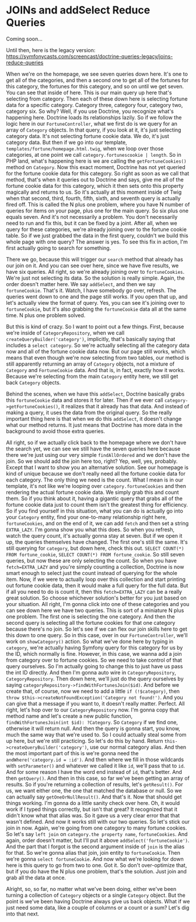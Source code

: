 # JOINs and addSelect Reduce Queries

Coming soon...

Until then, here is the legacy version: https://symfonycasts.com/screencast/doctrine-queries-legacy/joins-reduce-queries

When we're on the homepage, we see seven queries down here. It's one to get all of the categories, and then a second one to get all of the fortunes for this category, the fortunes for this category, and so on until we get seven. You can see that inside of here. This is our main query up here that's selecting from category. Then each of these down here is selecting fortune data for a specific category. Category three, category four, category two, category six. So why? Well, if you use Doctrine, you recognize what's happening here. Doctrine loads its relationships lazily. So if we follow the logic here in our `FortuneController`, what we first do is we query for an array of `Category` objects. In that query, if you look at it, it's just selecting category data. It's not selecting fortune cookie data. We do, it's just category data. But then if we go into our template, `templates/fortune/homepage.html.twig`, when we loop over those categories, at one point we call `category.fortunescookie | length`. So in PHP land, what's happening here is we are calling the `getFortuneCookies()` method on `Category`. Now this exact moment, Doctrine has not yet queried for the fortune cookie data for this category. So right as soon as we call that method, that's when it queries out to Doctrine and says, give me all of the fortune cookie data for this category, which it then sets onto this property magically and returns to us. So it's actually at this moment inside of Twig when that second, third, fourth, fifth, sixth, and seventh query is actually fired off. This is called the N plus one problem, where you have N number of queries for items on your page, plus one for the main query. So six plus one equals seven. And it's not necessarily a problem. You don't necessarily need to run and fix this, but it can be fixed by a joint. After all, when we query for these categories, we're already joining over to the fortune cookie table. So if we just grabbed the data in the first query, couldn't we build this whole page with one query? The answer is yes. To see this fix in action, I'm first actually going to search for something.

There we go, because this will trigger our `search` method that already has our join on it. And you can see over here, since we have five results, we have six queries. All right, so we're already joining over to `fortuneCookies`. We're just not selecting its data. So the solution is really simple. Again, the order doesn't matter here. We say `addSelect`, and then we say `fortuneCookie`. That's it. Watch, I have somebody go over, refresh. The queries went down to one and the page still works. If you open that up, and let's actually view the format of query. Yes, you can see it's joining over to `fortuneCookie`, but it's also grabbing the `fortuneCookie` data all at the same time. N plus one problem solved. 

But this is kind of crazy. So I want to point out a few things. First, because we're inside of `CategoryRepository`, when we call `createQueryBuilder('category')`, implicitly, that's basically saying that includes a `select category`. So we're actually selecting all the category data now and all of the fortune cookie data now. But our page still works, which means that even though we're now selecting from two tables, our method is still apparently returning an array of `Category` objects, not a mixture of `Category` and `FortuneCookie` data. And that is, in fact, exactly how it works. Because we're selecting from the main `Category` entity here, we still get back `Category` objects. 

Behind the scenes, when we have this `addSelect`, Doctrine basically grabs this `fortuneCookie` data and stores it for later. Then if we ever call `category->getFortuneCookies()`, it realizes that it already has that data. And instead of making a query, it uses the data from the original query. So the really important thing here is that when we do this `addSelect`, it doesn't change what our method returns. It just means that Doctrine has more data in the background to avoid those extra queries. 

All right, so if we actually click back to the homepage where we don't have the search yet, we can see we still have the seven queries here because there we're just using our very simple `findAllOrdered` and we don't have the join. So we should add the join here too, right? Yep, well, yes, probably. Except that I want to show you an alternative solution. See our homepage is kind of unique because we don't really need all the fortune cookie data for each category. The only thing we need is the count. What I mean is in our template, it's not like we're looping over `category.fortuneCookies` and then rendering the actual fortune cookie data. We simply grab this and count them. So if you think about it, having a gigantic query that grabs all of the fortune cookie data just to count them isn't the greatest thing for efficiency. So if you find yourself in this situation, what you can do is actually go into your `Category` entity, find your one-to-many relationship right here, `fortuneCookies`, and on the end of it, we can add `fetch` and then set a string `EXTRA_LAZY`. I'm gonna show you what this does. So when you refresh, watch the query count, it's actually gonna stay at seven. But if we open it up, the queries themselves have changed. The first one's still the same. It's still querying for `category`, but down here, check this out. `SELECT COUNT(*) FROM fortune_cookie`, `SELECT COUNT(*) FROM fortune_cookie`. So still seven queries, but now these are only selecting the count. So when you have `fetch=EXTRA_LAZY` and you're simply counting a collection, Doctrine is now smart enough to select just the count instead of querying for the whole item. Now, if we were to actually loop over this collection and start printing out fortune cookie data, then it would make a full query for the full data. But if all you need to do is count it, then this `fetch=EXTRA_LAZY` can be a really great solution. So choose whichever solution's better for you just based on your situation. All right, I'm gonna click into one of these categories and you can see down here we have two queries. This is sort of a miniature N plus one problem. The first one is selecting the one category. And then the second query is selecting all the fortune cookies for that one category because there's no join. So let's see if we can flex our join skills here to get this down to one query. So in this case, over in our `FortuneController`, we'll work on `showCategory()` action. So what we've done here by typing in `category`, we're actually having Symfony query for this category for us by the ID, which normally is fine. However, in this case, we wanna add a join from category over to fortune cookies. So we need to take control of that query ourselves. So I'm actually going to change this to just have us pass the int ID directly. And then I'm gonna auto wire in `CategoryRepository`, `CategoryRepository`. Then down here, we'll just do the query ourselves by saying `categoryRepository->findWithFortunesJoin($id)`. And before we create that, of course, now we need to add a little `if (!$category)`, then `throw $this->createNotFoundException('Category not found!')`. And you can give that a message if you want to, it doesn't really matter. Perfect. All right, let's hop over to our `CategoryRepository` now. I'm gonna copy that method name and let's create a new public function, `findWithFortunesJoin(int $id): ?Category`. So `Category` if we find one, otherwise it will return null. And then the query is gonna start, you know, much the same way that we're used to. So I could actually steal some from up here, but we're still practicing. So let's do this by hand. Return `this->createQueryBuilder('category')`, use our normal category alias. And then the most important part of this is we're gonna need the `andWhere('category.id = :id')`. And then where we fill in those wildcards with `setParameter()` and whatever we called it like `id`, we'll pass that to `id`. And for some reason I have the word end instead of `id`, that's better. And then `getQuery()`. And then in this case, so far we've been getting an array of results. So if you're returning a collection of results, let's `getResult()`. For us, we want either one, the one that matched the database or null. So we can actually say `getOneOrNullResult()`. And that's it. Now that should get things working. I'm gonna do a little sanity check over here. Oh, it would work if I typed things correctly, but isn't that great? It recognized that it didn't know what that alias was. So it gave us a very clear error that that wasn't defined. And now it works still with our two queries. So let's stick our join in now. Again, we're going from one category to many fortune cookies. So let's say `left join` on `category.the property name`, `fortuneCookies`. And again, order doesn't matter, but I'll put it above `addSelect('fortuneCookie')`. And the part that I forgot is the second argument inside of `join` is the alias for that. So we're gonna alias that join, join entity to `fortuneCookie`. Then we're gonna `select fortuneCookie`. And now what we're looking for down here is this query to go from two to one. Got it. So don't over-optimize that, but if you do have the N plus one problem, that's the solution. Just join and grab all the data at once. 

Alright, so, so far, no matter what we've been doing, either we've been turning a collection of `Category` objects or a single `Category` object. But the point is we've been having Doctrine always give us back objects. What if we just need some data, like a couple of columns or a count or a sum? Let's dig into that next.
